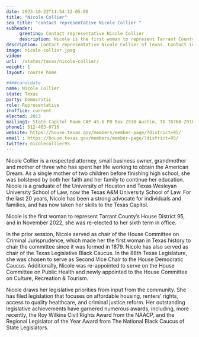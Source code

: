 ```yaml
---
date: 2023-10-22T11:54:12-05:00
title: "Nicole Collier"
seo_title: "contact representative Nicole Collier "
subheader:
     greeting: Contact representative Nicole Collier
     description: Nicole is the first woman to represent Tarrant County’s House District 95, and in November 2022, she was re-elected to her sixth term in office.
description: Contact representative Nicole Collier of Texas. Contact information for Nicole Collier includes email address, phone number, and mailing address.
image: nicole-collier.jpeg
video:
url:  /states/texas/nicole-collier/
weight: 1
layout: course_home

####candidate
name: Nicole Collier
state: Texas
party: Democratic
role: Representative
inoffice: current
elected: 2013
mailing1: State Capitol Room CAP 4S.6 PO Box 2910 Austin, TX 78768-2910
phone1: 512-463-0716
website: https://house.texas.gov/members/member-page/?district=95/
email : https://house.texas.gov/members/member-page/?district=95/
twitter: nicolecollier95
---
```


Nicole Collier is a respected attorney, small business owner, grandmother and mother of three who has spent her life working to obtain the American Dream. As a single mother of two children before finishing high school, she was bolstered by both her faith and her family to continue her education. Nicole is a graduate of the University of Houston and Texas Wesleyan University School of Law, now the Texas A&M University School of Law. For the last 20 years, Nicole has been a strong advocate for individuals and families, and has now taken her skills to the Texas Capitol.

Nicole is the first woman to represent Tarrant County’s House District 95, and in November 2022, she was re-elected to her sixth term in office.

In the prior session, Nicole served as chair of the House Committee on Criminal Jurisprudence, which made her the first woman in Texas history to chair the committee since it was formed in 1879. Nicole has also served as chair of the Texas Legislative Black Caucus. In the 88th Texas Legislature, she was chosen to serve as Second Vice Chair to the House Democratic Caucus. Additionally, Nicole was re-appointed to serve on the House Committee on Public Health and newly appointed to the House Committee on Culture, Recreation & Tourism.

Nicole draws her legislative priorities from input from the community. She has filed legislation that focuses on affordable housing, renters’ rights, access to quality healthcare, and criminal justice reform. Her outstanding legislative achievements have garnered numerous awards, including, more recently, the Roy Wilkins Civil Rights Award from the NAACP, and the Regional Legislator of the Year Award from The National Black Caucus of State Legislators.
